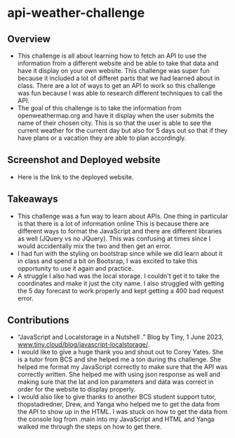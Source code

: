 # api-weather-challenge
## Overview
- This challenge is all about learning how to fetch an API to use the information from a different website and be able to take that data and have it display on your own website. This challenge was super fun because it included a lot of differet parts that we had learned about in class. There are a lot of ways to get an API to work so this challenge was fun because I was able to research different techniques to call the API. 
- The goal of this challenge is to take the information from openweathermap.org and have it display when the user submits the name of their chosen city. This is so that the user is able to see the current weather for the current day but also for 5 days out so that if they have plans or a vacation they are able to plan accordingly. 

## Screenshot and Deployed website
- Here is the link to the deployed website. 

## Takeaways
- This challenge was a fun way to learn about APIs. One thing in particular is that there is a lot of information online This is because there are different ways to format the JavaScript and there are different libraries as well (JQuery vs no JQuery). This was confusing at times since I would accidentally mix the two and then get an error. 
- I had fun with the styling on bootstrap since while we did learn about it in class and spend a bit on Bootsrap, I was excited to take this opportunity to use it again and practice. 
- A struggle I also had was the local storage. I couldn't get it to take the coordinates and make it just the city name. I also struggled with getting the 5 day forecast to work properly and kept getting a 400 bad request error.

## Contributions
- “JavaScript and Localstorage in a Nutshell .” Blog by Tiny, 1 June 2023, www.tiny.cloud/blog/javascript-localstorage/. 
- I would like to give a huge thank you and shout out to Corey Yates. She is a tutor from BCS and she helped me a ton during ths challenge. She helped me format my JavaScript correctly to make sure that the API was correctly written. She helped me with using json response as well and making sure that the lat and lon parameters and data was correct in order for the website to display properly. 
- I would also like to give thanks to another BCS student support tutor, thopstadredner, Drew, and Yanga who helped me to get the data from the API to show up in the HTML. I was stuck on how to get the data from the console log from .main into my JavaScript and HTML and Yanga walked me through the steps on how to get there. 

